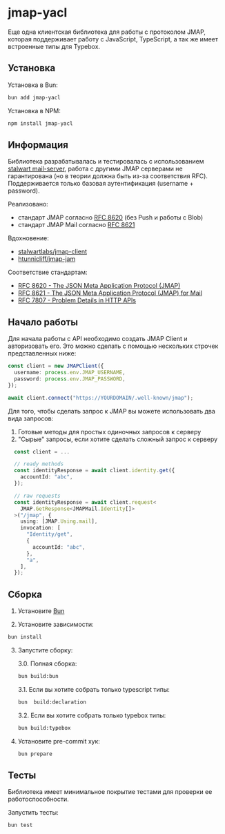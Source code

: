 # jmap-yacl

Еще одна клиентская библиотека для работы с протоколом JMAP, которая поддерживает работу с JavaScript, TypeScript, а так же имеет встроенные типы для Typebox.

## Установка

Установка в Bun:

```bash
bun add jmap-yacl
```

Установка в NPM:

```bash
npm install jmap-yacl
```

## Информация

Библиотека разрабатывалась и тестировалась с использованием [stalwart mail-server](https://github.com/stalwartlabs/mail-server), работа с другими JMAP серверами не гарантирована (но в теории должна быть из-за соответствия RFC). Поддерживается только базовая аутентификация (username + password).

Реализовано:

- стандарт JMAP согласно [RFC 8620](https://datatracker.ietf.org/doc/rfc8620/) (без Push и работы с Blob)
- стандарт JMAP Mail согласно [RFC 8621](https://datatracker.ietf.org/doc/rfc8621/)

Вдохновение:

- [stalwartlabs/jmap-client](https://github.com/stalwartlabs/jmap-client)
- [htunnicliff/jmap-jam](https://github.com/htunnicliff/jmap-jam)

Соответствие стандартам:

- [RFC 8620 - The JSON Meta Application Protocol (JMAP)](https://datatracker.ietf.org/doc/rfc8620/)
- [RFC 8621 - The JSON Meta Application Protocol (JMAP) for Mail](https://datatracker.ietf.org/doc/html/rfc8621)
- [RFC 7807 - Problem Details in HTTP APIs](https://datatracker.ietf.org/doc/rfc7807/)

## Начало работы

Для начала работы с API необходимо создать JMAP Client и авторизовать его. Это можно сделать с помощью нескольких строчек представленных ниже:

```ts
const client = new JMAPClient({
  username: process.env.JMAP_USERNAME,
  password: process.env.JMAP_PASSWORD,
});

await client.connect("https://YOURDOMAIN/.well-known/jmap");
```

Для того, чтобы сделать запрос к JMAP вы можете использовать два вида запросов:

1. Готовые методы для простых одиночных запросов к серверу
2. "Сырые" запросы, если хотите сделать сложный запрос к серверу

```ts
  const client = ...

  // ready methods
  const identityResponse = await client.identity.get({
    accountId: "abc",
  });

  // raw requests
  const identityResponse = await client.request<
    JMAP.GetResponse<JMAPMail.Identity[]>
  >("/jmap", {
    using: [JMAP.Using.mail],
    invocation: [
      "Identity/get",
      {
        accountId: "abc",
      },
      "a",
    ],
  });
```

## Сборка

1. Установите [Bun](https://bun.sh/)

2. Установите зависимости:

```bash
bun install
```

3. Запустите сборку:

   3.0. Полная сборка:

   ```bash
   bun build:bun
   ```

   3.1. Если вы хотите собрать только typescript типы:

   ```bash
   bun  build:declaration
   ```

   3.2. Если вы хотите собрать только typebox типы:

   ```bash
   bun build:typebox
   ```

4. Установите pre-commit хук:
   ```bash
   bun prepare
   ```

## Тесты

Библиотека имеет минимальное покрытие тестами для проверки ее работоспособности.

Запустить тесты:

```bash
bun test
```
